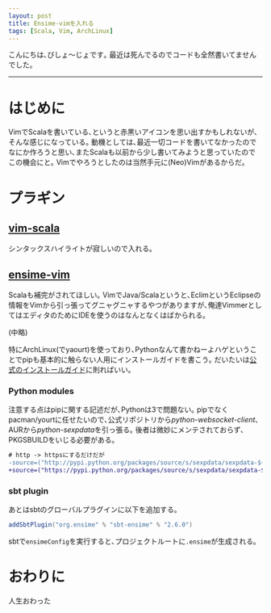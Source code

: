 ```yaml
---
layout: post
title: Ensime-vimを入れる
tags: [Scala, Vim, ArchLinux]
---
```


<!--sectionize on-->

こんにちは､びしょ〜じょです｡
最近は死んでるのでコードも全然書いてませんでした｡

---

# はじめに
VimでScalaを書いている､というと赤黒いアイコンを思い出すかもしれないが､そんな感じになっている｡
動機としては､最近一切コードを書いてなかったのでなにか作ろうと思い､またScalaも以前から少し書いてみようと思っていたのでこの機会にと｡
Vimでやろうとしたのは当然手元に(Neo)Vimがあるからだ｡

# プラギン
## [vim-scala](https://github.com/derekwyatt/vim-scala)
シンタックスハイライトが寂しいので入れる｡

## [ensime-vim](https://github.com/ensime/ensime-vim)
Scalaも補完がされてほしい｡
VimでJava/Scalaというと､EclimというEclipseの情報をVimから引っ張ってグニャグニャするやつがありますが､俺達VimmerとしてはエディタのためにIDEを使うのはなんとなくはばかられる｡

(中略)

特にArchLinux(でyaourt)を使っており､Pythonなんて書かねーよハゲということでpipも基本的に触らない人用にインストールガイドを書こう｡
だいたいは[公式のインストールガイド](http://ensime.github.io/editors/vim/install/)に則ればいい｡

### Python modules
注意する点はpipに関する記述だが､Pythonは3で問題ない｡
pipでなくpacman/yourtに任せたいので､公式リポジトリから*python-websocket-client*､AURから*python-sexpdata*を引っ張る｡
後者は微妙にメンテされておらず､PKGSBUILDをいじる必要がある｡

```diff
# http -> httpsにするだけだが
-source=("http://pypi.python.org/packages/source/s/sexpdata/sexpdata-${pkgver}.tar.gz")
+source=("https://pypi.python.org/packages/source/s/sexpdata/sexpdata-${pkgver}.tar.gz")
```

### sbt plugin
あとはsbtのグローバルプラグインに以下を追加する｡

```scala
addSbtPlugin("org.ensime" % "sbt-ensime" % "2.6.0")
```

sbtで`ensimeConfig`を実行すると､プロジェクトルートに`.ensime`が生成される｡

# おわりに
人生おわった
